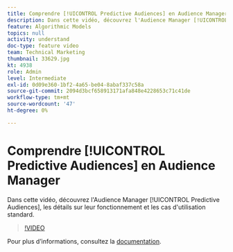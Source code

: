 ```yaml
---
title: Comprendre [!UICONTROL Predictive Audiences] en Audience Manager
description: Dans cette vidéo, découvrez l'Audience Manager [!UICONTROL Predictive Audiences], les détails sur leur fonctionnement et les cas d'utilisation standard.
feature: Algorithmic Models
topics: null
activity: understand
doc-type: feature video
team: Technical Marketing
thumbnail: 33629.jpg
kt: 4938
role: Admin
level: Intermediate
exl-id: 0d09e360-1bf2-4a65-be04-8abaf337c58a
source-git-commit: 2094d3bcf658913171afa848e4228653c71c41de
workflow-type: tm+mt
source-wordcount: '47'
ht-degree: 0%

---
```


# Comprendre [!UICONTROL Predictive Audiences] en Audience Manager

Dans cette vidéo, découvrez l&#39;Audience Manager [!UICONTROL Predictive Audiences], les détails sur leur fonctionnement et les cas d&#39;utilisation standard.

>[!VIDEO](https://video.tv.adobe.com/v/33629/?quality=12)

Pour plus d’informations, consultez la [documentation](https://experienceleague.adobe.com/docs/audience-manager/user-guide/features/algorithmic-models/predictive-audiences/predictive-audiences.html?lang=fr).
